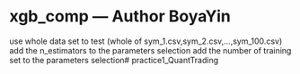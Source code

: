 # xgb_comp — Author BoyaYin
use whole data set to test (whole of sym_1.csv,sym_2.csv,…,sym_100.csv)
add the n_estimators to the parameters selection
add the number of training set to the parameters selection# practice1_QuantTrading

